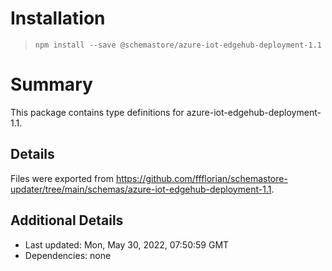 # Installation
> `npm install --save @schemastore/azure-iot-edgehub-deployment-1.1`

# Summary
This package contains type definitions for azure-iot-edgehub-deployment-1.1.

## Details
Files were exported from https://github.com/ffflorian/schemastore-updater/tree/main/schemas/azure-iot-edgehub-deployment-1.1.

## Additional Details
* Last updated: Mon, May 30, 2022, 07:50:59 GMT
* Dependencies: none
